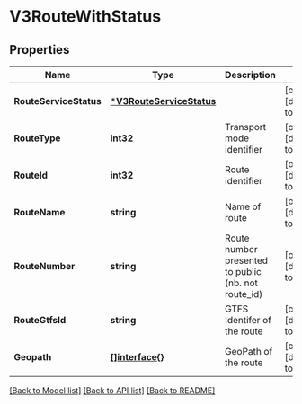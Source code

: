 # V3RouteWithStatus

## Properties
Name | Type | Description | Notes
------------ | ------------- | ------------- | -------------
**RouteServiceStatus** | [***V3RouteServiceStatus**](V3.RouteServiceStatus.md) |  | [optional] [default to null]
**RouteType** | **int32** | Transport mode identifier | [optional] [default to null]
**RouteId** | **int32** | Route identifier | [optional] [default to null]
**RouteName** | **string** | Name of route | [optional] [default to null]
**RouteNumber** | **string** | Route number presented to public (nb. not route_id) | [optional] [default to null]
**RouteGtfsId** | **string** | GTFS Identifer of the route | [optional] [default to null]
**Geopath** | [**[]interface{}**](interface{}.md) | GeoPath of the route | [optional] [default to null]

[[Back to Model list]](../README.md#documentation-for-models) [[Back to API list]](../README.md#documentation-for-api-endpoints) [[Back to README]](../README.md)


